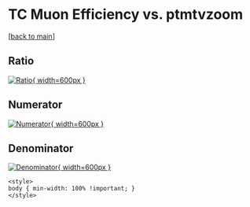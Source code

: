 # TC Muon Efficiency vs. ptmtvzoom

[[back to main](./)]



## Ratio

[![Ratio](../mtv/var/TC_13_eff_stack_ptmtvzoom.png){ width=600px }](../mtv/var/TC_13_eff_stack_ptmtvzoom.pdf)

## Numerator

[![Numerator](../mtv/num/TC_13_eff_stack_ptmtvzoom_num.png){ width=600px }](../mtv/num/TC_13_eff_stack_ptmtvzoom_num.pdf)

## Denominator

[![Denominator](../mtv/den/TC_13_eff_stack_ptmtvzoom_den.png){ width=600px }](../mtv/den/TC_13_eff_stack_ptmtvzoom_den.pdf)


``` {=html}
<style>
body { min-width: 100% !important; }
</style>
```
